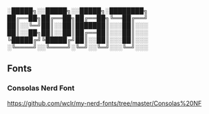 
░█████╗░░█████╗░░█████╗░████████╗
██╔══██╗██╔══██╗██╔══██╗╚══██╔══╝
██║░░╚═╝██║░░██║███████║░░░██║░░░
██║░░██╗██║░░██║██╔══██║░░░██║░░░
╚█████╔╝╚█████╔╝██║░░██║░░░██║░░░
░╚════╝░░╚════╝░╚═╝░░╚═╝░░░╚═╝░░░

## Fonts

### Consolas Nerd Font
https://github.com/wclr/my-nerd-fonts/tree/master/Consolas%20NF
